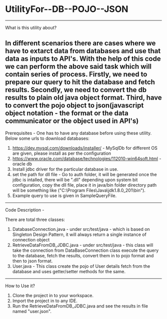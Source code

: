 # UtilityFor--DB--POJO--JSON
------------------------------
What is this utility about?

In different scenarios there are cases where we have to extarct data from databases and use that data as inputs to API's.
With the help of this code we can perform the above said task which will contain series of process.
Firstly, we need to prepare our query to hit the database and fetch results.
Secondly, we need to convert the db results to plain old java object format.
Third, have to convert the pojo object to json(javascript object notation - the format or the data communicator or the object used in API's)
------------------------------
Prerequisites - 
One has to have any database before using these utility. Below some urls to download databases:
1. https://dev.mysql.com/downloads/installer/ - MySqlDb for different OS are given, please install as per the configuration
2. https://www.oracle.com/database/technologies/112010-win64soft.html - oracle db
3. Install jdbc driver for the particular database in use.
4. set the path for dll file - Go to auth folder, it will be generated once the jdbc is intalled, there will be ".dll" depending upon
system bit configuration, copy the dll file, place it in java/bin folder directory path will be something like ("C:\Program      Files\Java\jdk1.8.0_201\bin").
5. Example query to use is given in SampleQueryFile.
------------------------------
Code Description -

There are total three classes:
1. DatabaseConnection.java - under src/test/java - which is based on Singleton Design Pattern, it will always return a single instance of connection object
2. RetrieveDataFromDB_JDBC.java - under src/test/java - this class will take the connection from DataBaseConnection class execute the query to the database, fetch the results, convert them in to pojo format and then to json format.
3. User.java - This class create the pojo of User details fetch from the database and uses getter/setter methods for the same.

------------------------------

How to Use it?

1. Clone the project in to your workspace.
2. Import the project in to any IDE.
3. Run the RetrieveDataFromDB_JDBC.java and see the results in file named "user.json".

